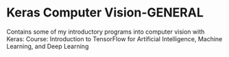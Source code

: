 # Keras Computer Vision-GENERAL
 Contains some of my introductory programs into computer vision with Keras: 
 Course: Introduction to TensorFlow for Artificial Intelligence, Machine Learning, and Deep Learning
